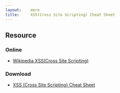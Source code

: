 ```yaml
---
layout:    more
title:     XSS(Cross Site Scripting) Cheat Sheet 
---
```

<div class="content content-400">
    <div class="board board-326">
        <h2 class="board-title">Resource</h2>
        <div class="board-card">
            <h3 class="board-card-title">Online</h3>
            <ul>
                <li><a href="http://en.wikipedia.org/wiki/XSS">Wikipedia XSS(Cross Site Scripting)</a></li>
            </ul>
        </div>
        <div class="board-card">
            <h3 class="board-card-title">Download</h3>
            <ul>
                <li><a href="http://ha.ckers.org/xss.html">XSS (Cross Site Scripting) Cheat Sheet</a></li>
            </ul>
        </div>
    </div>
</div>
